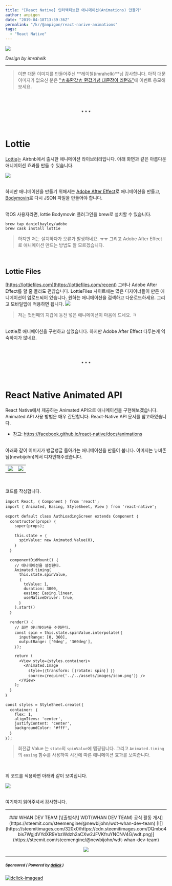 ```yaml
---
title: "[React Native] 인터렉티브한 애니메이션(Animations) 만들기"
author: anpigon
date: "2019-04-18T13:39:36Z"
permalink: "/kr/@anpigon/react-narive-animations"
tags:
  - "React Native"
---
```

![](https://cdn.steemitimages.com/DQmXtBYt3kXFAhrVjuGUGa5TQrgUZ2nL8npNsg67WYqZQ57/11A557AA-ADD4-484C-AD9E-FCD37D09C38B.jpeg)
<div class='pull-right'><i>Design by imrahelk</i></div> 

<hr>

> 이쁜 대문 이미지를 만들어주신 **레이첼(imrahelk)**님 감사합니다. 아직 대문 이미지가 없으신 분은 ["☆축환갑☆ 환갑기념 대문장이 리턴즈"](https://steemit.com/kr-event/@imrahelk/4kchpq)에 이벤트 응모해보세요.


<br><br>
<center>* * *</center>
<br><br>

# Lottie

 [Lottie](https://airbnb.design/lottie/)는 Airbnb에서 출시한 애니메이션 라이브러리입니다. 아래 화면과 같은 아름다운 애니메이션 효과를 만들 수 있습니다.

![](https://github.com/react-native-community/lottie-react-native/raw/master/docs/gifs/Example2.gif)


<br>하지만 애니메이션을 만들기 위해서는 [Adobe After Effect](https://www.adobe.com/kr/products/aftereffects.html)로 애니메이션을 만들고, [Bodymovin](https://github.com/airbnb/lottie-web)로 다시 JSON 파일을 만들어야 합니다.

<br>맥OS 사용자라면,  lottie Bodymovin 플러그인을 brew로 설치할 수 있습니다.

```
brew tap danielbayley/adobe
brew cask install lottie
```
> 하지만 저는 설치하다가 오류가 발생하네요. ㅠㅠ 
그리고 Adobe After Effect 로 애니메이션 만드는 방법도 잘 모르겠습니다.

<br>

## Lottie Files
[https://lottiefiles.com](https://lottiefiles.com/recent)
그러나 Adobe After Effect를 할 줄 몰라도 괜찮습니다. LottieFiles 사이트에는 많은 디자이너들이 만든 애니메이션이 업로드되어 있습니다. 원하는 애니메이션을 검색하고 다운로드하세요. 그리고 모바일앱에 적용하면 됩니다.
![](https://files.steempeak.com/file/steempeak/anpigon/CcPQMlgw-E18489E185B3E1848FE185B3E18485E185B5E186ABE18489E185A3E186BA202019-04-1820E1848BE185A9E18492E185AE204.30.56.png)
> 저는 첫번째의 지갑에 동전 넣은 애니메이션이 마음에 드네요. ㅋ

<br>Lottie로 애니메이션을 구현하고 싶었습니다. 하지만 Adobe After Effect 다루는게 익숙하지가 않네요.

<br><br>
<center>* * *</center>
<br><br>

# React Native Animated API
React Native에서 제공하는 Animated API으로 애니메이션을 구현해보겠습니다. Animated API 사용 방법은 매우 간단합니다. React-Native API 문서를 참고하였습니다.
* 참고: https://facebook.github.io/react-native/docs/animations

<br>
아래와 같이 이미지가 뱅글뱅글 돌아가는 애니메이션을 만들어 봅니다. 이미지는 뉴비존님(newbijohn)께서 디자인해주셨습니다.

|||
|-|-|
| ![](https://files.steempeak.com/file/steempeak/anpigon/GCgECeAt-whan_loader.gif) | ![](https://cdn.steemitimages.com/500x0/http://www.pngmart.com/files/5/Snow-PNG-Transparent-Image.png) |

<br>


코드를 작성합니다.

```
import React, ｛ Component ｝ from 'react';
import ｛ Animated, Easing, StyleSheet, View ｝ from 'react-native';

export default class AuthLoadingScreen extends Component ｛
  constructor(props) ｛
    super(props);

    this.state = ｛
      spinValue: new Animated.Value(0),
    ｝
  ｝
  
  componentDidMount() ｛
    // 애니메이션을 설정한다.
    Animated.timing(
      this.state.spinValue,
      ｛
        toValue: 1,
        duration: 3000,
        easing: Easing.linear,
        useNativeDriver: true,
      ｝
    ).start()
  ｝

  render() ｛
    // 회전 애니매이션을 수행한다.
    const spin = this.state.spinValue.interpolate(｛
      inputRange: [0, 360],
      outputRange: ['0deg', '360deg'],
    ｝);

    return (
      <View style=｛styles.container｝>
        <Animated.Image
          style=｛｛transform: [｛rotate: spin｝] ｝｝
          source=｛require('../../assets/images/icon.png')｝ />
      </View>
    );
  ｝
｝

const styles = StyleSheet.create(｛
  container: ｛
    flex: 1,
    alignItems: 'center',
    justifyContent: 'center',
    backgroundColor: '#fff',
  ｝
｝);
```
> 회전값 Value 는 `state`의 `spinValue`에 맵핑됩니다. 그리고 `Animated.timing` 의 `easing` 함수를 사용하여 시간에 따른 애니메이션 효과를 보여줍니다.

<br>

위 코드를 적용하면 아래와 같이 보여집니다.

![](https://files.steempeak.com/file/steempeak/anpigon/OcCUa1U8-1.gif)

<br>여기까지 읽어주셔서 감사합니다.

***

<center>
### WHAN DEV TEAM
[\[출범식\] WDT(WHAN DEV TEAM) 공식 활동 개시](https://steemit.com/steemengine/@newbijohn/wdt-whan-dev-team)
[![](https://steemitimages.com/320x0/https://cdn.steemitimages.com/DQmbo4bis7WgjdVYdXR9VbzWdzh2aCXw2JFVKfruYNCNV4G/wdt.png)](https://steemit.com/steemengine/@newbijohn/wdt-whan-dev-team)


![](https://steemitimages.com/400x0/https://cdn.steemitimages.com/DQmQmWhMN6zNrLmKJRKhvSScEgWZmpb8zCeE2Gray1krbv6/BC054B6E-6F73-46D0-88E4-C88EB8167037.jpeg)
</center>

---

#####  <sub> **Sponsored ( Powered by [dclick](https://www.dclick.io) )** </sub>
[![dclick-imagead](https://s3.ap-northeast-2.amazonaws.com/dclick/image/dclick/1552477485946.png)](https://api.dclick.io/v1/c?x=eyJhbGciOiJIUzI1NiIsInR5cCI6IkpXVCJ9.eyJjIjoiYW5waWdvbiIsInMiOiJyZWFjdC1uYXJpdmUtYW5pbWF0aW9ucyIsImEiOlsiaS0xOTUiXSwidXJsIjoiaHR0cHM6Ly93d3cuZGNsaWNrLmlvL21vbmV0aXplIiwiaWF0IjoxNTU1NTk2MDU4LCJleHAiOjE4NzA5NTYwNTh9.g6-IsuyGOTzbmmkQU_iwAjrcHTumMkV2yOQIlPO1oG8)